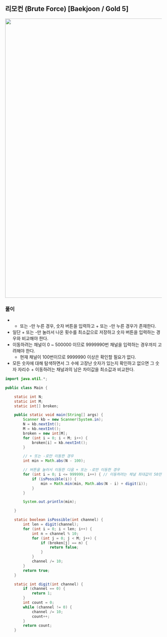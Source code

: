 ## 리모컨 (Brute Force) [Baekjoon / Gold 5]

<img src="https://user-images.githubusercontent.com/35963403/190644576-b8d0000e-5042-4377-a32e-f8c550c3aaac.png" width="900">

### 풀이

- + 또는 -만 누른 경우, 숫자 버튼을 입력하고 + 또는 -만 누른 경우가 존재한다.
- 일단 + 또는 -만 눌러서 나온 횟수를 최소값으로 저장하고 숫자 버튼을 입력하는 경우와 비교해야 한다.
- 이동하려는 채널이 0 ~ 500000 이므로 9999990번 채널을 입력하는 경우까지 고려해야 한다.
  - 현재 채널이 100번이므로 9999990 이상은 확인할 필요가 없다.
- 모든 숫자에 대해 탐색하면서 그 수에 고장난 숫자가 있는지 확인하고 없으면 그 숫자 자리수 + 이동하려는 채널과의 남은 차이값을 최소값과 비교한다.

```java
import java.util.*;

public class Main {

    static int N;
    static int M;
    static int[] broken;

    public static void main(String[] args) {
        Scanner kb = new Scanner(System.in);
        N = kb.nextInt();
        M = kb.nextInt();
        broken = new int[M];
        for (int i = 0; i < M; i++) {
            broken[i] = kb.nextInt();
        }

        // + 또는 -로만 이동한 경우
        int min = Math.abs(N - 100);

        // 버튼을 눌러서 이동한 다음 + 또는 -로만 이동한 경우
        for (int i = 0; i <= 999999; i++) { // 이동하려는 채널 최대값이 50만이지만 리모컨으로 999999를 누를 수도 있음 (버튼이 9만 남은 경우)
            if (isPossible(i)) {
                min = Math.min(min, Math.abs(N - i) + digit(i));
            }
        }

        System.out.println(min);

    }

    static boolean isPossible(int channel) {
        int len = digit(channel);
        for (int i = 0; i < len; i++) {
            int n = channel % 10;
            for (int j = 0; j < M; j++) {
                if (broken[j] == n) {
                    return false;
                }
            }
            channel /= 10;
        }
        return true;
    }

    static int digit(int channel) {
        if (channel == 0) {
            return 1;
        }
        int count = 0;
        while (channel != 0) {
            channel /= 10;
            count++;
        }
        return count;
    }


```